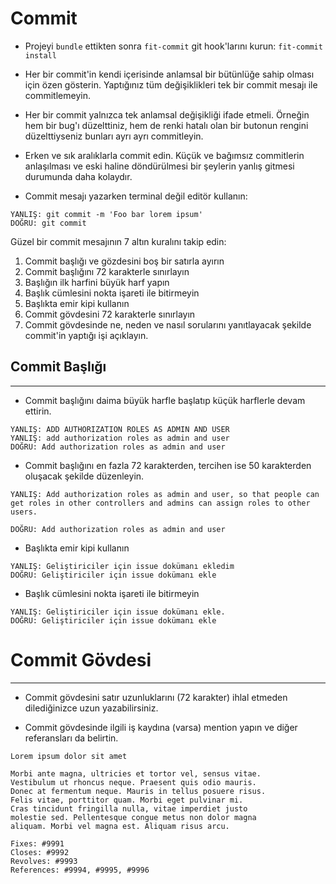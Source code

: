 # Commit

- Projeyi `bundle` ettikten sonra `fit-commit` git hook'larını kurun: `fit-commit install`

- Her bir commit'in kendi içerisinde anlamsal bir bütünlüğe sahip olması için özen gösterin. Yaptığınız tüm değişiklikleri tek bir commit mesajı ile commitlemeyin.

- Her bir commit yalnızca tek anlamsal değişikliği ifade etmeli. Örneğin hem bir bug'ı düzelttiniz, hem de renki hatalı olan bir butonun rengini düzelttiyseniz bunları ayrı ayrı commitleyin.

- Erken ve sık aralıklarla commit edin. Küçük ve bağımsız commitlerin anlaşılması ve eski haline döndürülmesi bir şeylerin yanlış gitmesi durumunda daha kolaydır.

- Commit mesajı yazarken terminal değil editör kullanın:

```
YANLIŞ: git commit -m 'Foo bar lorem ipsum'
DOĞRU: git commit
```

Güzel bir commit mesajının 7 altın kuralını takip edin:

1. Commit başlığı ve gözdesini boş bir satırla ayırın
1. Commit başlığını 72 karakterle sınırlayın
1. Başlığın ilk harfini büyük harf yapın
1. Başlık cümlesini nokta işareti ile bitirmeyin
1. Başlıkta emir kipi kullanın
1. Commit gövdesini 72 karakterle sınırlayın
1. Commit gövdesinde ne, neden ve nasıl sorularını yanıtlayacak şekilde commit'in yaptığı işi açıklayın.


## Commit Başlığı
-----------------

- Commit başlığını daima büyük harfle başlatıp küçük harflerle devam ettirin.

```
YANLIŞ: ADD AUTHORIZATION ROLES AS ADMIN AND USER
YANLIŞ: add authorization roles as admin and user
DOĞRU: Add authorization roles as admin and user
```

- Commit başlığını en fazla 72 karakterden, tercihen ise 50 karakterden oluşacak şekilde düzenleyin.

```
YANLIŞ: Add authorization roles as admin and user, so that people can get roles in other controllers and admins can assign roles to other users.

DOĞRU: Add authorization roles as admin and user
```

- Başlıkta emir kipi kullanın

```
YANLIŞ: Geliştiriciler için issue dokümanı ekledim
DOĞRU: Geliştiriciler için issue dokümanı ekle
```

- Başlık cümlesini nokta işareti ile bitirmeyin

```
YANLIŞ: Geliştiriciler için issue dokümanı ekle.
DOĞRU: Geliştiriciler için issue dokümanı ekle
```


# Commit Gövdesi
----------------

- Commit gövdesini satır uzunluklarını (72 karakter) ihlal etmeden dilediğinizce uzun yazabilirsiniz.

- Commit gövdesinde ilgili iş kaydına (varsa) mention yapın ve diğer referansları da belirtin.

```
Lorem ipsum dolor sit amet

Morbi ante magna, ultricies et tortor vel, sensus vitae.
Vestibulum ut rhoncus neque. Praesent quis odio mauris.
Donec at fermentum neque. Mauris in tellus posuere risus.
Felis vitae, porttitor quam. Morbi eget pulvinar mi.
Cras tincidunt fringilla nulla, vitae imperdiet justo
molestie sed. Pellentesque congue metus non dolor magna
aliquam. Morbi vel magna est. Aliquam risus arcu.

Fixes: #9991
Closes: #9992
Revolves: #9993
References: #9994, #9995, #9996
```
